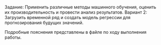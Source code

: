 Задание:
Применить различные методы машинного обучения, оценить их производительность и провести анализ результатов.
Вариант 2: Загрузить временной ряд и создать модель регрессии для прогнозирования будущих значений.

Подробные пояснения представлены в файле по ходу выполнения работы.

